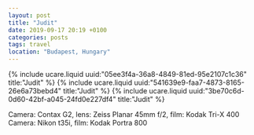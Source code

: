 ```yaml
---
layout: post
title: "Judit"
date: 2019-09-17 20:19 +0100
categories: posts
tags: travel
location: "Budapest, Hungary"
---
```


{% include ucare.liquid uuid:"05ee3f4a-36a8-4849-81ed-95e2107c1c36" title:"Judit" %}
{% include ucare.liquid uuid:"541639e9-faa7-4873-8165-26e6a73bebd4" title:"Judit" %}
{% include ucare.liquid uuid:"3be70c6d-0d60-42bf-a045-24fd0e227df4" title:"Judit" %}

Camera: Contax G2, lens: Zeiss Planar 45mm f/2, film: Kodak Tri-X 400
Camera: Nikon t35i, film: Kodak Portra 800
